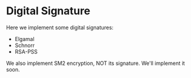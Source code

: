 # Digital Signature
Here we implement some digital signatures:
- Elgamal
- Schnorr
- RSA-PSS

We also implement SM2 encryption, NOT its signature. We'll implement it soon.